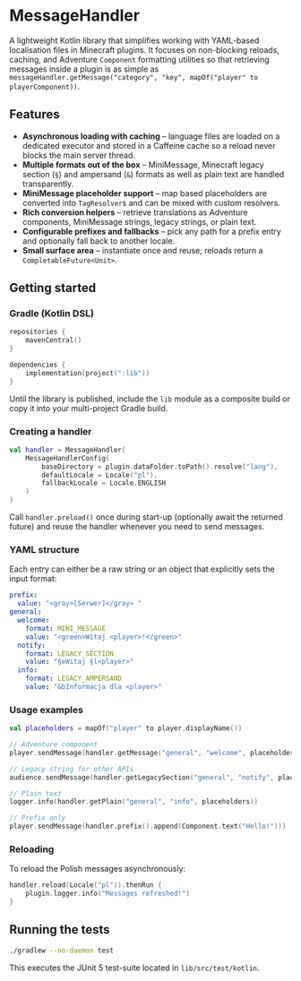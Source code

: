 # MessageHandler

A lightweight Kotlin library that simplifies working with YAML-based localisation files in Minecraft plugins. It focuses on
non-blocking reloads, caching, and Adventure `Component` formatting utilities so that retrieving messages inside a plugin is as
simple as `messageHandler.getMessage("category", "key", mapOf("player" to playerComponent))`.

## Features

- **Asynchronous loading with caching** – language files are loaded on a dedicated executor and stored in a Caffeine cache so a
  reload never blocks the main server thread.
- **Multiple formats out of the box** – MiniMessage, Minecraft legacy section (`§`) and ampersand (`&`) formats as well as plain
  text are handled transparently.
- **MiniMessage placeholder support** – map based placeholders are converted into `TagResolver`s and can be mixed with custom
  resolvers.
- **Rich conversion helpers** – retrieve translations as Adventure components, MiniMessage strings, legacy strings, or plain text.
- **Configurable prefixes and fallbacks** – pick any path for a prefix entry and optionally fall back to another locale.
- **Small surface area** – instantiate once and reuse; reloads return a `CompletableFuture<Unit>`.

## Getting started

### Gradle (Kotlin DSL)

```kotlin
repositories {
    mavenCentral()
}

dependencies {
    implementation(project(":lib"))
}
```

Until the library is published, include the `lib` module as a composite build or copy it into your multi-project Gradle build.

### Creating a handler

```kotlin
val handler = MessageHandler(
    MessageHandlerConfig(
        baseDirectory = plugin.dataFolder.toPath().resolve("lang"),
        defaultLocale = Locale("pl"),
        fallbackLocale = Locale.ENGLISH
    )
)
```

Call `handler.preload()` once during start-up (optionally await the returned future) and reuse the handler whenever you need to
send messages.

### YAML structure

Each entry can either be a raw string or an object that explicitly sets the input format:

```yaml
prefix:
  value: "<gray>[Serwer]</gray> "
general:
  welcome:
    format: MINI_MESSAGE
    value: "<green>Witaj <player>!</green>"
  notify:
    format: LEGACY_SECTION
    value: "§eWitaj §l<player>"
  info:
    format: LEGACY_AMPERSAND
    value: "&bInformacja dla <player>"
```

### Usage examples

```kotlin
val placeholders = mapOf("player" to player.displayName())

// Adventure component
player.sendMessage(handler.getMessage("general", "welcome", placeholders))

// Legacy string for other APIs
audience.sendMessage(handler.getLegacySection("general", "notify", placeholders))

// Plain text
logger.info(handler.getPlain("general", "info", placeholders))

// Prefix only
player.sendMessage(handler.prefix().append(Component.text("Hello!")))
```

### Reloading

To reload the Polish messages asynchronously:

```kotlin
handler.reload(Locale("pl")).thenRun {
    plugin.logger.info("Messages refreshed!")
}
```

## Running the tests

```bash
./gradlew --no-daemon test
```

This executes the JUnit 5 test-suite located in `lib/src/test/kotlin`.
